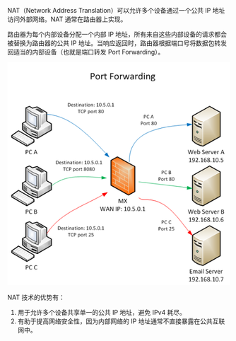 NAT（Network Address Translation）可以允许多个设备通过一个公共 IP 地址访问外部网络。NAT 通常在路由器上实现。

路由器为每个内部设备分配一个内部 IP 地址，所有来自这些内部设备的请求都会被替换为路由器的公共 IP 地址。当响应返回时，路由器根据端口号将数据包转发回适当的内部设备（也就是端口转发 Port Forwarding）。

![](img/clipboard-20241111T171442.png)

NAT 技术的优势有：

1.  用于允许多个设备共享单一的公共 IP 地址，避免 IPv4 耗尽。
2.  有助于提高网络安全性，因为内部网络的 IP 地址通常不直接暴露在公共互联网中。
